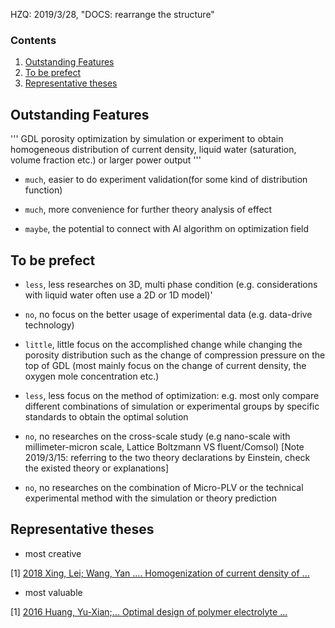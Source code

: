 HZQ: 2019/3/28, "DOCS: rearrange the structure"


### Contents

1. [Outstanding Features](#feats)
2. [To be prefect](#yourwork)
3. [Representative theses](#representative)

## Outstanding Features<a name="feats"></a>

'''
GDL porosity optimization by simulation or experiment to obtain homogeneous distribution of current density, liquid water (saturation, volume fraction etc.) or larger power output
'''

* `much`, easier to do experiment validation(for some kind of distribution function)

* `much`, more convenience for further theory analysis of effect

* `maybe`, the potential to connect with AI algorithm on optimization field

## To be prefect<a name="yourwork"></a>

* `less`, less researches on 3D, multi phase condition (e.g. considerations with liquid water often use a 2D or 1D model)'

* `no`, no focus on the better usage of experimental data (e.g. data-drive technology)

* `little`, little focus on the accomplished change while changing the porosity distribution such as the change of compression pressure on the top of GDL (most mainly focus on the change of current density, the oxygen mole concentration etc.)

* `less`, less focus on the method of optimization: e.g. most only compare different combinations of simulation or experimental groups by specific standards to obtain the optimal solution

* `no`, no researches on the cross-scale study (e.g nano-scale with millimeter-micron scale, Lattice Boltzmann VS fluent/Comsol)
[Note 2019/3/15: referring to the two theory declarations by Einstein, check the existed theory or explanations]

* `no`, no researches on the combination of Micro-PLV or the technical experimental method with the simulation or theory prediction


## Representative theses<a name="representative"></a>

* most creative

[1] [2018 Xing, Lei; Wang, Yan .... Homogenization of current density of ...](https://www.sciencedirect.com/science/article/pii/S0009250918305980?via%3Dihub)


* most valuable

[1] [2016 Huang, Yu-Xian;... Optimal design of polymer electrolyte ...](https://www.sciencedirect.com/science/article/pii/S0360544210004901?via%3Dihub)
